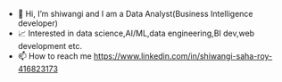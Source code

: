 - 👋 Hi, I’m shiwangi and I am a Data Analyst(Business Intelligence developer)
- 📈 Interested in data science,AI/ML,data engineering,BI dev,web development etc.
- 📫 How to reach me https://www.linkedin.com/in/shiwangi-saha-roy-416823173

<!---
shivangisaharoy/shivangisaharoy is a ✨ special ✨ repository because its `README.md` (this file) appears on your GitHub profile.
You can click the Preview link to take a look at your changes.
--->
